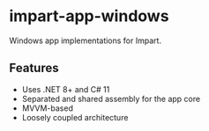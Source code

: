 # impart-app-windows

Windows app implementations for Impart.

## Features

* Uses .NET 8+ and C# 11
* Separated and shared assembly for the app core
* MVVM-based
* Loosely coupled architecture
